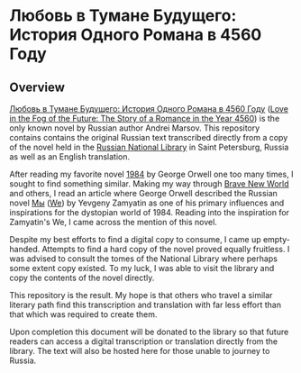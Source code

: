 # Любовь в Тумане Будущего: История Одного Романа в 4560 Году

## Overview

[Любовь в Тумане Будущего: История Одного Романа в 4560 Году](https://ru.wikipedia.org/wiki/%D0%9B%D1%8E%D0%B1%D0%BE%D0%B2%D1%8C_%D0%B2_%D1%82%D1%83%D0%BC%D0%B0%D0%BD%D0%B5_%D0%B1%D1%83%D0%B4%D1%83%D1%89%D0%B5%D0%B3%D0%BE) ([Love in the Fog of the Future: The Story of a Romance in the Year 4560](https://en.wikipedia.org/wiki/Love_in_the_Fog_of_the_Future)) is the only known novel by Russian author Andrei Marsov. This repository contains contains the original Russian text transcribed directly from a copy of the novel held in the [Russian National Library](http://nlr.ru/) in Saint Petersburg, Russia as well as an English translation.

After reading my favorite novel [1984](https://en.wikipedia.org/wiki/Nineteen_Eighty-Four) by George Orwell one too many times, I sought to find something similar. Making my way through [Brave New World](https://en.wikipedia.org/wiki/Brave_New_World) and others, I read an article where George Orwell described the Russian novel [Мы](https://ru.wikipedia.org/wiki/%D0%9C%D1%8B_(%D1%80%D0%BE%D0%BC%D0%B0%D0%BD)) ([We](https://en.wikipedia.org/wiki/We_(novel))) by Yevgeny Zamyatin as one of his primary influences and inspirations for the dystopian world of 1984. Reading into the inspiration for Zamyatin's We, I came across the mention of this novel.

Despite my best efforts to find a digital copy to consume, I came up empty-handed. Attempts to find a hard copy of the novel proved equally fruitless. I was advised to consult the tomes of the National Library where perhaps some extent copy existed. To my luck, I was able to visit the library and copy the contents of the novel directly.

This repository is the result. My hope is that others who travel a similar literary path find this transcription and translation with far less effort than that which was required to create them.

Upon completion this document will be donated to the library so that future readers can access a digital transcription or translation directly from the library. The text will also be hosted here for those unable to journey to Russia.
